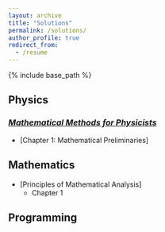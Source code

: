 ```yaml
---
layout: archive
title: "Solutions"
permalink: /solutions/
author_profile: true
redirect_from:
  - /resume
---
```


{% include base_path %}

## Physics

### _[Mathematical Methods for Physicists](https://doi.org/10.1016/C2009-0-30629-7)_
  * [Chapter 1: Mathematical Preliminaries]

## Mathematics

* [Principles of Mathematical Analysis]
  * Chapter 1

## Programming
